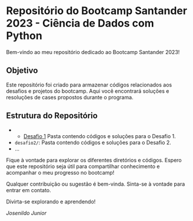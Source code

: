 # Repositório do Bootcamp Santander 2023 - Ciência de Dados com Python

Bem-vindo ao meu repositório dedicado ao Bootcamp Santander 2023!

## Objetivo

Este repositório foi criado para armazenar códigos relacionados aos desafios e projetos do bootcamp. Aqui você encontrará soluções e resoluções de cases propostos durante o programa.

## Estrutura do Repositório

- - [Desafio 1](https://github.com/JosenildoJunior/DIO/tree/main/Santander_Bootcamp_2023/Desafio%201) Pasta contendo códigos e soluções para o Desafio 1.
- `desafio2/`: Pasta contendo códigos e soluções para o Desafio 2.
- ...

Fique à vontade para explorar os diferentes diretórios e códigos. Espero que este repositório seja útil para compartilhar conhecimento e acompanhar o meu progresso no bootcamp!

Qualquer contribuição ou sugestão é bem-vinda. Sinta-se à vontade para entrar em contato.

Divirta-se explorando e aprendendo!

_Josenildo Junior_

 
